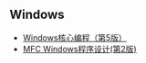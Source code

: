 ## Windows
- [Windows核心编程（第5版）](Windows核心编程/README.md)
- [MFC Windows程序设计(第2版)](MFCWindows程序设计/README.md)